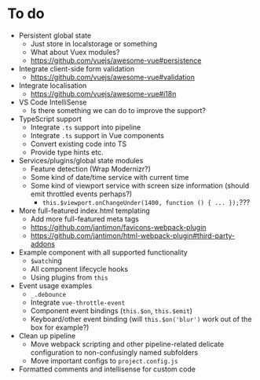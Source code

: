 
# To do

- Persistent global state
	- Just store in localstorage or something
	- What about Vuex modules?
	- https://github.com/vuejs/awesome-vue#persistence
- Integrate client-side form validation
	- https://github.com/vuejs/awesome-vue#validation
- Integrate localisation
	- https://github.com/vuejs/awesome-vue#i18n
- VS Code IntelliSense
	- Is there something we can do to improve the support?
- TypeScript support
	- Integrate `.ts` support into pipeline
	- Integrate `.ts` support in Vue components
	- Convert existing code into TS
	- Provide type hints etc.
- Services/plugins/global state modules
	- Feature detection (Wrap Modernizr?)
	- Some kind of date/time service with current time
	- Some kind of viewport service with screen size information (should emit throttled events perhaps?)
		- `this.$viewport.onChangeUnder(1400, function () { ... });`???
- More full-featured index.html templating
	- Add more full-featured meta tags
	- https://github.com/jantimon/favicons-webpack-plugin
	- https://github.com/jantimon/html-webpack-plugin#third-party-addons
- Example component with all supported functionality
	- `$watch`ing
	- All component lifecycle hooks
	- Using plugins from `this`
- Event usage examples
	- `_.debounce`
	- Integrate `vue-throttle-event`
	- Component event bindings (`this.$on`, `this.$emit`)
	- Keyboard/other event binding (will `this.$on('blur')` work out of the box for example?)
- Clean up pipeline
	- Move webpack scripting and other pipeline-related delicate configuration to non-confusingly named subfolders
	- Move important configs to `project.config.js`
- Formatted comments and intellisense for custom code

